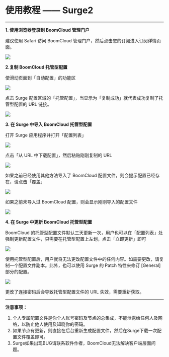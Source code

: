 # 使用教程 —— Surge2
- - - - -
**1. 使用浏览器登录到 BoomCloud 管理门户**

建议使用 Safari 访问 BoomCloud 管理门户，然后点击您的订阅进入订阅详情页面。

![](/img/ios/shadowrocket-1.png)

**2.复制 BoomCloud 托管型配置**

使滑动页面到「自动配置」的功能区

![](/img/ios/shadowrocket-2.png)

点击 Surge 配置区域的「托管配置」，当显示为「复制成功」就代表成功复制了托管型配置的 URL 链接。

![](/img/ios/surge01.png)

**3. 在 Surge 中导入 BoomCloud 托管型配置**

打开 Surge 应用程序并打开「配置列表」

![](/img/ios/surge02.png)

点击「从 URL 中下载配置」，然后粘贴刚刚复制的 URL

![](/img/ios/surge03.png)

如果之前已经使用其他方法导入了 BoomCloud 配置文件，则会提示配置已经存在，请点击「覆盖」

![](/img/ios/surge04.png)

如果之前未导入过 BoomCloud 配置，则会显示刚刚导入的配置文件

![](/img/ios/surge02.png)

**4. 在 Surge 中更新 BoomCloud 托管型配置**

BoomCloud 的托管型配置文件默认三天更新一次，用户也可以在「配置列表」处强制更新配置文件，只需要在托管型配置上左划，点击「立即更新」即可

![](/img/ios/surge05.png)

使用托管型配置后，用户就将无法更改配置文件中的任何内容。如需要更改，请复制一个配置文件副本。此外，也可以使用 Surge 的 Patch 特性来修订 [General] 部分的配置。

![](/img/ios/surge03.png)

更改了连接密码后会导致托管型配置文件的 URL 失效，需要重新获取。

- - - 

**注意事项：**

1. 个人专属配置文件是你个人账号密码及节点的总集成，不能泄露给任何人及网络，以防止他人使用及知晓你的密码。    
2. 如果节点有更新，则直接在后台重新生成配置文件，然后在Surge下载一次配置文件覆盖即可。    
3. Surge如果出现BUG请联系软件作者，BoomCloud无法解决客户端层面问题。    



